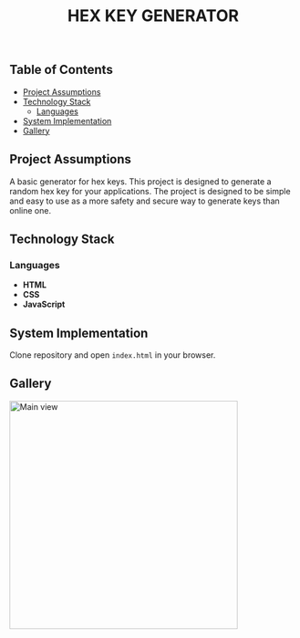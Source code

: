 <h1 align="center"> HEX KEY GENERATOR </h1> <br>

## Table of Contents

-   [Project Assumptions](#project-assumptions)
-   [Technology Stack](#technology-stack)
    -   [Languages](#languages)
-   [System Implementation](#system-implementation)
-   [Gallery](#gallery)

## Project Assumptions

A basic generator for hex keys. This project is designed to generate a random hex key for your applications. The project is designed to be simple and easy to use as a more safety and secure way to generate keys than online one.

## Technology Stack

### Languages

-   **HTML**
-   **CSS**
-   **JavaScript**

## System Implementation

Clone repository and open `index.html` in your browser.

## Gallery

<img alt="Main view" title="Main view" src="http://imgur.com/miFVcjv.png" width="400">
